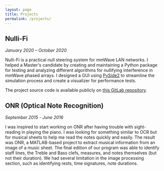 ```yaml
---
layout: page
title: Projects
permalink: /projects/
---
```


## Nulli-Fi
*January 2020 – October 2020*

Nulli-Fi is a practical null steering system for mmWave LAN networks.
I helped a Master's candidate by creating and maintaining a Python package for testing and analyzing different algorithms for nullifying  interference in mmWave phased arrays. I designed a GUI using [PySide2](https://pypi.org/project/PySide2/) to streamline the simulation process and create a visualizer for performance tests.

The project source code is available publicly on [this GitLab repository](https://gitlab.engr.illinois.edu/smadani2/nulling-python).


## ONR (Optical Note Recognition)
*September 2015 - June 2016*

I was inspired to start working on ONR after having trouble with sight-reading in playing the piano. I was looking for something similar to OCR but for musical sheets to help me read the notes quickly and easily. The result was ONR, a MATLAB-based project to extract musical information from an image of a music sheet.
The final edition of our program was able to identify staff lines, the Treble and Bass clefs, measures, and notes themselves (but not their duration). We had several limitation in the image processing section, such as identifying rests, time signatures, note durations.


